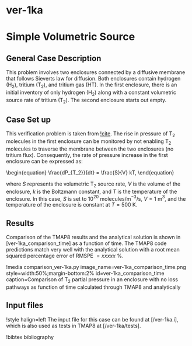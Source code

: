# ver-1ka

# Simple Volumetric Source

## General Case Description

This problem involves two enclosures connected by a diffusive membrane that follows Sieverts law for diffusion. Both enclosures contain hydrogen (H$_2$), tritium (T$_2$), and tritium gas (HT). In the first enclosure, there is an initial inventory of only hydrogen (H$_2$) along with a constant volumetric source rate of tritium (T$_2$). The second enclosure starts out empty.

## Case Set up

This verification problem is taken from [!cite](longhurst1992verification). 
The rise in pressure of T$_2$ molecules in the first enclosure can be monitored by not enabling T$_2$ molecules to traverse the membrane between the two enclosures (no tritium flux). Consequently, the rate of pressure increase in the first enclosure can be expressed as:

\begin{equation}
\frac{dP_{T_2}}{dt} = \frac{S}{V} kT,
\end{equation}

where $S$ represents the volumetric T$_2$ source rate, $V$ is the volume of the enclosure, $k$ is the Boltzmann constant, and $T$ is the temperature of the enclosure.
In this case, $S$ is set to 10$^{20}$ molecules/m$^{-3}$/s, $V = 1$ m$^3$, and the temperature of the enclosure is constant at $T = 500$ K. 

## Results

Comparison of the TMAP8 results and the analytical solution is shown in
[ver-1ka_comparison_time] as a function of time. The TMAP8 code predictions match very well with the analytical solution with a root mean squared percentage error of RMSPE $= xxxxx$ %.

!media comparison_ver-1ka.py 
       image_name=ver-1ka_comparison_time.png
       style=width:50%;margin-bottom:2%
       id=ver-1ka_comparison_time
       caption=Comparison of T$_2$ partial pressure in an enclosure with no loss pathways as function of time calculated through TMAP8 and analytically

## Input files

!style halign=left
The input file for this case can be found at [/ver-1ka.i], which is also used as tests in TMAP8 at [/ver-1ka/tests].

!bibtex bibliography
